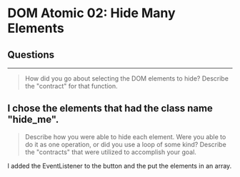 # DOM Atomic 02: Hide Many Elements

## Questions

---

> How did you go about selecting the DOM elements to hide? Describe the "contract" for that function.

I chose the elements that had the class name "hide_me".
---

> Describe how you were able to hide each element. Were you able to do it as one operation, or did you use a loop of some kind? Describe the "contracts" that were utilized to accomplish your goal.

I added the EventListener to the button and the put the elements in an array.